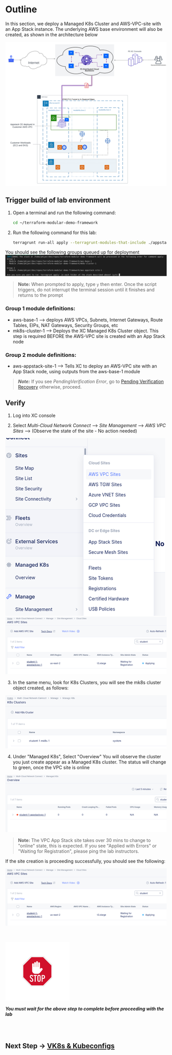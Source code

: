 # Outline

In this section, we deploy a Managed K8s Cluster and AWS-VPC-site with an App Stack instance. The underlying AWS base environment will also be created, as shown in the architecture below

![](./images/Environmental-Diagram.png)

## Trigger build of lab environment

1. Open a terminal and run the following command:

    ```bash
    cd ~/terraform-modular-demo-framework
    ```

1. Run the following command for this lab:

    ```bash
    terragrunt run-all apply --terragrunt-modules-that-include ./appstack.hcl 
    ```

You should see the following groups queued up for deployment
![](./images/appstack-group-final.png)

> **Note:** When prompted to apply, type `y` then enter. Once the script triggers, do not interrupt the terminal session until it finishes and returns to the prompt

### Group 1 module definitions:

- aws-base-1 --> deploys AWS VPCs, Subnets, Internet Gateways, Route Tables, EIPs, NAT Gateways, Security Groups, etc
- mk8s-cluster-1 --> Deploys the XC Managed K8s Cluster object. This step is required BEFORE the AWS-VPC site is created with an App Stack node

### Group 2 module definitions:

- aws-appstack-site-1 --> Tells XC to deploy an AWS-VPC site with an App Stack node, using outputs from the aws-base-1 module

> ***Note:*** If you see *PendingVerification Error*, go to [Pending Verification Recovery](Pend-ver.md) otherwise, proceed.

## Verify

1. Log into XC console

2. Select *Multi-Cloud Network Connect* --> *Site Management* --> *AWS VPC Sites* --> (Observe the state of the site - No action needed)

![](./images/view-vpc-site.png)
![](./images/site-mgmt-waiting.png)

3. In the same menu, look for K8s Clusters, you will see the mk8s cluster object created, as follows:

![](./images/k8s-object.png)

4. Under "Managed K8s", Select "Overview"
    You will observe the cluster you just create appear as a Managed K8s cluster. The status will change to green, once the VPC site is online

![Managed K8s object](./images/mk8s-object.png)

  > **Note:** The VPC App Stack site takes over 30 mins to change to "online" state, this is expected. If you see "Applied with Errors" or "Waiting for Registration", please ping the lab instructors.

  If the site creation is proceeding successfully, you should see the following:

![](./images/site-mgmt-waiting.png)

<br/>
<br/>


<img src="images/stop.jpg" alt="stop" width="200"/>

***You must wait for the above step to complete before proceeding with the lab***

<br/>
<br/>

## Next Step -> [VK8s & Kubeconfigs](lab_1.1.md)
